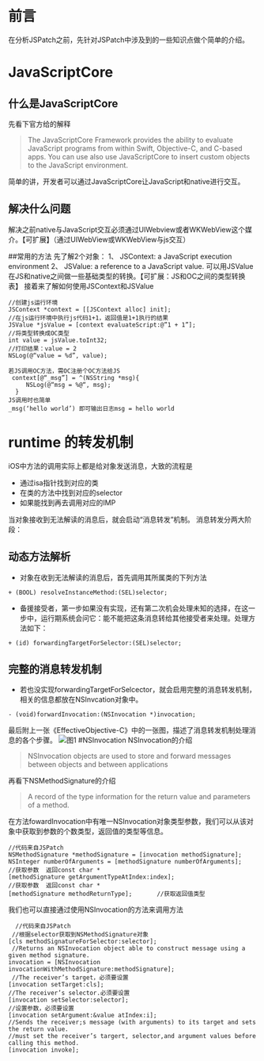 # 前言
 在分析JSPatch之前，先针对JSPatch中涉及到的一些知识点做个简单的介绍。

# JavaScriptCore
## 什么是JavaScriptCore
先看下官方给的解释
> The JavaScriptCore Framework provides the ability to evaluate JavaScript programs from within Swift, Objective-C, and C-based apps. You can use also use JavaScriptCore to insert custom objects to the JavaScript environment.

简单的讲，开发者可以通过JavaScriptCore让JavaScript和native进行交互。

## 解决什么问题
解决之前native与JavaScript交互必须通过UIWebview或者WKWebView这个媒介。【可扩展】（通过UIWebView或WKWebView与js交互）

##常用的方法
先了解2个对象：
      1、  JSContext: a JavaScript execution environment
      2、  JSValue: a reference to a JavaScript value. 可以用JSValue在JS和native之间做一些基础类型的转换。【可扩展：JS和OC之间的类型转换表】
接着来了解如何使用JSContext和JSValue
```
//创建js运行环境
JSContext *context = [[JSContext alloc] init];  
//在js运行环境中执行js代码1+1，返回值是1+1执行的结果
JSValue *jsValue = [context evaluateScript:@”1 + 1”]; 
//将类型转换成OC类型
int value = jsValue.toInt32; 
//打印结果：value = 2
NSLog(@“value = %d”, value); 
                        
若JS调用OC方法，需OC注册个OC方法给JS
 context[@“_msg”] = ^(NSString *msg){
     NSLog(@“msg = %@“, msg);
  }
JS调用时也简单
_msg(‘hello world’) 即可输出日志msg = hello world
```
# runtime 的转发机制
   iOS中方法的调用实际上都是给对象发送消息，大致的流程是 
   - 通过isa指针找到对应的类
   - 在类的方法中找到对应的selector
   - 如果能找到再去调用对应的IMP

当对象接收到无法解读的消息后，就会启动“消息转发”机制。
消息转发分两大阶段：
## 动态方法解析
    
- 对象在收到无法解读的消息后，首先调用其所属类的下列方法
```          
+ (BOOL) resolveInstanceMethod:(SEL)selector;
```
    
   - 备援接受者，第一步如果没有实现，还有第二次机会处理未知的选择，在这一步中，运行期系统会问它：能不能把这条消息转给其他接受者来处理。处理方法如下：
```
+ (id) forwardingTargetForSelector:(SEL)selector;
```
## 完整的消息转发机制
- 若也没实现forwardingTargetForSelcector，就会启用完整的消息转发机制，相关的信息都放在NSInvcation对象中。  
``` 
- (void)forwardInvocation:(NSInvocation *)invocation;
```
最后附上一张《EffectiveObjective-C》中的一张图，描述了消息转发机制处理消息的各个步骤。
![图1](https://diycode.b0.upaiyun.com/photo/2018/7314012fd9f2c5a33b27d505f4ea0e54.jpg)
#NSInvocation
NSInvocation的介绍
> NSInvocation objects are used to store and forward messages between objects and between applications

再看下NSMethodSignature的介绍
> A record of the type information for the return value and parameters of a method.

在方法fowardInvocation中有唯一NSInvocation对象类型参数，我们可以从该对象中获取到参数的个数类型，返回值的类型等信息。

```
//代码来自JSPatch
NSMethodSignature *methodSignature = [invocation methodSignature];
NSInteger numberOfArguments = [methodSignature numberOfArguments];
//获取参数  返回const char *
[methodSignature getArgumentTypeAtIndex:index]; 
//获取参数  返回const char *
[methodSignature methodReturnType];       //获取返回值类型
```

我们也可以直接通过使用NSInvocation的方法来调用方法
```
  //代码来自JSPatch
 //根据selector获取到NSMethodSignature对象
[cls methodSignatureForSelector:selector];  
 //Returns an NSInvocation object able to construct message using a given method signature.
invocation = [NSInvocation invocationWithMethodSignature:methodSignature]; 
 //The receiver’s target，必须要设置
[invocation setTarget:cls]; 
//The receiver’s selector.必须要设置
[invocation setSelector:selector];
//设置参数，必须要设置
[invocation setArgument:&value atIndex:i];
//Sends the receiver;s message (with arguments) to its target and sets the return value.
//must set the receiver’s targert, selector,and argument values before calling this method.
[invocation invoke];             
```



